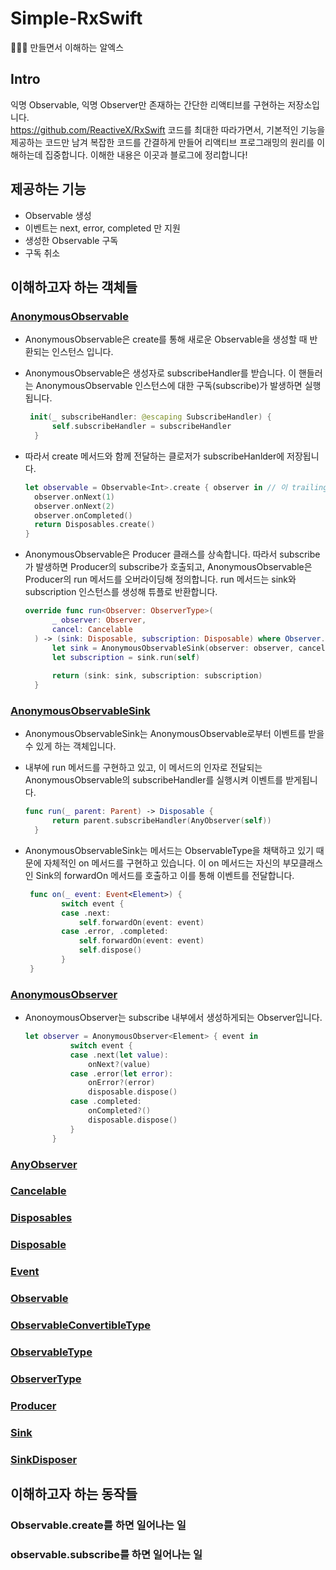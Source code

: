 # Simple-RxSwift
💆🏻‍♂️ 만들면서 이해하는 알엑스

## Intro
익명 Observable, 익명 Observer만 존재하는 간단한 리액티브를 구현하는 저장소입니다.</br>
https://github.com/ReactiveX/RxSwift 코드를 최대한 따라가면서, 기본적인 기능을 제공하는 코드만 남겨 복잡한 코드를 간결하게 만들어 리액티브 프로그래밍의 원리를 이해하는데 집중합니다. 이해한 내용은 이곳과 블로그에 정리합니다!

## 제공하는 기능
- Observable 생성
- 이벤트는 next, error, completed 만 지원
- 생성한 Observable 구독
- 구독 취소

## 이해하고자 하는 객체들

### [AnonymousObservable](https://github.com/ReactiveX/RxSwift/blob/b4307ba0b6425c0ba4178e138799946c3da594f8/RxSwift/Observables/Create.swift#L64)

- AnonymousObservable은 create를 통해 새로운 Observable을 생성할 때 반환되는 인스턴스 입니다.
- AnonymousObservable은 생성자로 subscribeHandler를 받습니다. 이 핸들러는 AnonymousObservable 인스턴스에 대한 구독(subscribe)가 발생하면 실행됩니다.

  ```swift
   init(_ subscribeHandler: @escaping SubscribeHandler) {
        self.subscribeHandler = subscribeHandler
    }
  ```

- 따라서 create 메서드와 함께 전달하는 클로저가 subscribeHanlder에 저장됩니다.

  ```swift
  let observable = Observable<Int>.create { observer in // 이 trailing closure가 subscribeHanlder에 저장됨.
    observer.onNext(1)
    observer.onNext(2)
    observer.onCompleted()
    return Disposables.create()
  }
  ```
- AnonymousObservable은 Producer 클래스를 상속합니다. 따라서 subscribe가 발생하면 Producer의 subscribe가 호출되고, AnonymousObservable은 Producer의 run 메서드를 오버라이딩해 정의합니다. run 메서드는 sink와 subscription 인스턴스를 생성해 튜플로 반환합니다.

  ```swift
  override func run<Observer: ObserverType>(
        _ observer: Observer,
        cancel: Cancelable
    ) -> (sink: Disposable, subscription: Disposable) where Observer.Element == Element {
        let sink = AnonymousObservableSink(observer: observer, cancel: cancel)
        let subscription = sink.run(self)
        
        return (sink: sink, subscription: subscription)
    }
  ```

### [AnonymousObservableSink](https://github.com/ReactiveX/RxSwift/blob/b4307ba0b6425c0ba4178e138799946c3da594f8/RxSwift/Observables/Create.swift#L25)

- AnonymousObservableSink는 AnonymousObservable로부터 이벤트를 받을 수 있게 하는 객체입니다. 
- 내부에 run 메서드를 구현하고 있고, 이 메서드의 인자로 전달되는 AnonymousObservable의 subscribeHandler를 실행시켜 이벤트를 받게됩니다.

  ```swift
  func run(_ parent: Parent) -> Disposable {
        return parent.subscribeHandler(AnyObserver(self))
    }
  ```
  
 - AnonymousObservableSink는 메서드는 ObservableType을 채택하고 있기 때문에 자체적인 on 메서드를 구현하고 있습니다. 이 on 메서드는 자신의 부모클래스인 Sink의 forwardOn 메서드를 호출하고 이를 통해 이벤트를 전달합니다.

    ```swift
     func on(_ event: Event<Element>) {
            switch event {
            case .next:
                self.forwardOn(event: event)
            case .error, .completed:
                self.forwardOn(event: event)
                self.dispose()
            }
     }
    ```

### [AnonymousObserver](https://github.com/ReactiveX/RxSwift/blob/main/RxSwift/Observers/AnonymousObserver.swift)
- AnonoymousObserver는 subscribe 내부에서 생성하게되는 Observer입니다.

  ```swift
  let observer = AnonymousObserver<Element> { event in
            switch event {
            case .next(let value):
                onNext?(value)
            case .error(let error):
                onError?(error)
                disposable.dispose() 
            case .completed:
                onCompleted?()
                disposable.dispose()
            }
        }
  ```

### [AnyObserver](https://github.com/ReactiveX/RxSwift/blob/main/RxSwift/AnyObserver.swift)

### [Cancelable](https://github.com/ReactiveX/RxSwift/blob/main/RxSwift/Cancelable.swift)

### [Disposables](https://github.com/ReactiveX/RxSwift/blob/main/RxSwift/Disposables/Disposables.swift)

### [Disposable](https://github.com/ReactiveX/RxSwift/blob/main/RxSwift/Disposable.swift)

### [Event](https://github.com/ReactiveX/RxSwift/blob/main/RxSwift/Event.swift)

### [Observable](https://github.com/ReactiveX/RxSwift/blob/main/RxSwift/Observable.swift)

### [ObservableConvertibleType](https://github.com/ReactiveX/RxSwift/blob/main/RxSwift/ObservableConvertibleType.swift)

### [ObservableType](https://github.com/ReactiveX/RxSwift/blob/main/RxSwift/ObservableType.swift)

### [ObserverType](https://github.com/ReactiveX/RxSwift/blob/main/RxSwift/ObserverType.swift)

### [Producer](https://github.com/ReactiveX/RxSwift/blob/main/RxSwift/Observables/Producer.swift)

### [Sink](https://github.com/ReactiveX/RxSwift/blob/main/RxSwift/Observables/Sink.swift)

### [SinkDisposer](https://github.com/ReactiveX/RxSwift/blob/b4307ba0b6425c0ba4178e138799946c3da594f8/RxSwift/Observables/Producer.swift#L39)

## 이해하고자 하는 동작들

### Observable.create를 하면 일어나는 일 

### observable.subscribe를 하면 일어나는 일
